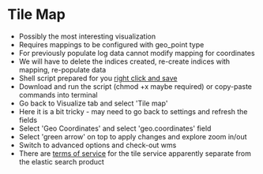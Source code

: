 # Tile Map #

* Possibly the most interesting visualization
* Requires mappings to be configured with geo_point type
* For previously populate log data cannot modify mapping for coordinates
* We will have to delete the indices created, re-create indices with mapping, re-populate data
* Shell script prepared for you <a href="../../examples/data-sets/geoMappings.sh">right click and save</a>
* Download and run the script (chmod +x maybe required) or copy-paste commands into terminal
* Go back to Visualize tab and select 'Tile map'
* Here it is a bit tricky - may need to go back to settings and refresh the fields
* Select 'Geo Coordinates' and select 'geo.coordinates' field
* Select 'green arrow' on top to apply changes and explore zoom in/out
* Switch to advanced options and check-out <a hrf="https://en.wikipedia.org/wiki/Web_Map_Service" target="_blank">wms</a>
* There are <a href="https://www.elastic.co/elastic-tile-service" target="_blank">terms of service</a> for the tile service apparently separate from the elastic search product